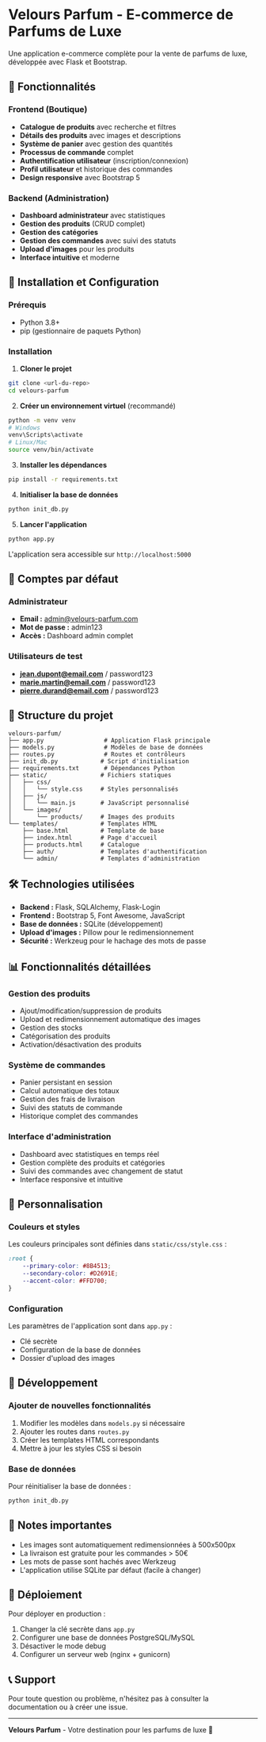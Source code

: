 # Velours Parfum - E-commerce de Parfums de Luxe

Une application e-commerce complète pour la vente de parfums de luxe, développée avec Flask et Bootstrap.

## 🌟 Fonctionnalités

### Frontend (Boutique)
- **Catalogue de produits** avec recherche et filtres
- **Détails des produits** avec images et descriptions
- **Système de panier** avec gestion des quantités
- **Processus de commande** complet
- **Authentification utilisateur** (inscription/connexion)
- **Profil utilisateur** et historique des commandes
- **Design responsive** avec Bootstrap 5

### Backend (Administration)
- **Dashboard administrateur** avec statistiques
- **Gestion des produits** (CRUD complet)
- **Gestion des catégories**
- **Gestion des commandes** avec suivi des statuts
- **Upload d'images** pour les produits
- **Interface intuitive** et moderne

## 🚀 Installation et Configuration

### Prérequis
- Python 3.8+
- pip (gestionnaire de paquets Python)

### Installation

1. **Cloner le projet**
```bash
git clone <url-du-repo>
cd velours-parfum
```

2. **Créer un environnement virtuel** (recommandé)
```bash
python -m venv venv
# Windows
venv\Scripts\activate
# Linux/Mac
source venv/bin/activate
```

3. **Installer les dépendances**
```bash
pip install -r requirements.txt
```

4. **Initialiser la base de données**
```bash
python init_db.py
```

5. **Lancer l'application**
```bash
python app.py
```

L'application sera accessible sur `http://localhost:5000`

## 👤 Comptes par défaut

### Administrateur
- **Email :** admin@velours-parfum.com
- **Mot de passe :** admin123
- **Accès :** Dashboard admin complet

### Utilisateurs de test
- **jean.dupont@email.com** / password123
- **marie.martin@email.com** / password123
- **pierre.durand@email.com** / password123

## 📁 Structure du projet

```
velours-parfum/
├── app.py                 # Application Flask principale
├── models.py              # Modèles de base de données
├── routes.py              # Routes et contrôleurs
├── init_db.py            # Script d'initialisation
├── requirements.txt       # Dépendances Python
├── static/               # Fichiers statiques
│   ├── css/
│   │   └── style.css     # Styles personnalisés
│   ├── js/
│   │   └── main.js       # JavaScript personnalisé
│   └── images/
│       └── products/     # Images des produits
└── templates/            # Templates HTML
    ├── base.html         # Template de base
    ├── index.html        # Page d'accueil
    ├── products.html     # Catalogue
    ├── auth/             # Templates d'authentification
    └── admin/            # Templates d'administration
```

## 🛠️ Technologies utilisées

- **Backend :** Flask, SQLAlchemy, Flask-Login
- **Frontend :** Bootstrap 5, Font Awesome, JavaScript
- **Base de données :** SQLite (développement)
- **Upload d'images :** Pillow pour le redimensionnement
- **Sécurité :** Werkzeug pour le hachage des mots de passe

## 📊 Fonctionnalités détaillées

### Gestion des produits
- Ajout/modification/suppression de produits
- Upload et redimensionnement automatique des images
- Gestion des stocks
- Catégorisation des produits
- Activation/désactivation des produits

### Système de commandes
- Panier persistant en session
- Calcul automatique des totaux
- Gestion des frais de livraison
- Suivi des statuts de commande
- Historique complet des commandes

### Interface d'administration
- Dashboard avec statistiques en temps réel
- Gestion complète des produits et catégories
- Suivi des commandes avec changement de statut
- Interface responsive et intuitive

## 🎨 Personnalisation

### Couleurs et styles
Les couleurs principales sont définies dans `static/css/style.css` :
```css
:root {
    --primary-color: #8B4513;
    --secondary-color: #D2691E;
    --accent-color: #FFD700;
}
```

### Configuration
Les paramètres de l'application sont dans `app.py` :
- Clé secrète
- Configuration de la base de données
- Dossier d'upload des images

## 🔧 Développement

### Ajouter de nouvelles fonctionnalités
1. Modifier les modèles dans `models.py` si nécessaire
2. Ajouter les routes dans `routes.py`
3. Créer les templates HTML correspondants
4. Mettre à jour les styles CSS si besoin

### Base de données
Pour réinitialiser la base de données :
```bash
python init_db.py
```

## 📝 Notes importantes

- Les images sont automatiquement redimensionnées à 500x500px
- La livraison est gratuite pour les commandes > 50€
- Les mots de passe sont hachés avec Werkzeug
- L'application utilise SQLite par défaut (facile à changer)

## 🚀 Déploiement

Pour déployer en production :
1. Changer la clé secrète dans `app.py`
2. Configurer une base de données PostgreSQL/MySQL
3. Désactiver le mode debug
4. Configurer un serveur web (nginx + gunicorn)

## 📞 Support

Pour toute question ou problème, n'hésitez pas à consulter la documentation ou à créer une issue.

---

**Velours Parfum** - Votre destination pour les parfums de luxe 🌸
